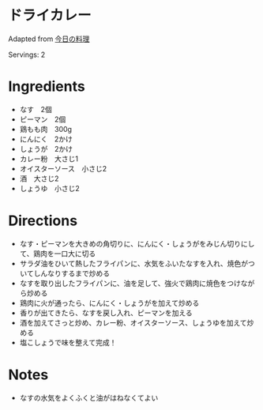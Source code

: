 
# ドライカレー

Adapted from [今日の料理](https://www.kyounoryouri.jp/recipe/3738_%E3%81%AA%E3%81%99%E3%81%A8%E9%B6%8F%E8%82%89%E3%81%AE%E3%83%89%E3%83%A9%E3%82%A4%E3%82%AB%E3%83%AC%E3%83%BC.html)

Servings: 2

# Ingredients
- なす　2個
- ピーマン　2個
- 鶏もも肉　300g
- にんにく　2かけ
- しょうが　2️かけ
- カレー粉　大さじ1
- オイスターソース　小さじ2
- 酒　大さじ2
- しょうゆ　小さじ2
# Directions
- なす・ピーマンを大きめの角切りに、にんにく・しょうがをみじん切りにして、鶏肉を一口大に切る
- サラダ油をひいて熱したフライパンに、水気をふいたなすを入れ、焼色がついてしんなりするまで炒める
- なすを取り出したフライパンに、油を足して、強火で鶏肉に焼色をつけながら炒める
- 鶏肉に火が通ったら、にんにく・しょうがを加えて炒める
- 香りが出てきたら、なすを戻し入れ、ピーマンを加える
- 酒を加えてさっと炒め、カレー粉、オイスターソース、しょうゆを加えて炒める
- 塩こしょうで味を整えて完成！
# Notes
- なすの水気をよくふくと油がはねなくてよい
